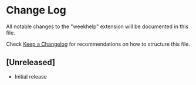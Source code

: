 # Change Log

All notable changes to the "weekhelp" extension will be documented in this file.

Check [Keep a Changelog](http://keepachangelog.com/) for recommendations on how to structure this file.

## [Unreleased]

- Initial release